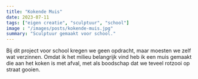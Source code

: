 ```yaml
---
title: "Kokende Muis"
date: 2023-07-11
tags: ["eigen creatie", "sculptuur", "school"]
image : "/images/posts/kokende-muis.jpg"
summary: "Sculptuur gemaakt voor school."
---
```


Bij dit project voor school kregen we geen opdracht, maar moesten we zelf wat verzinnen. Omdat ik het milieu belangrijk vind heb ik een muis gemaakt die aan het koken is met afval, met als boodschap dat we teveel rotzooi op straat gooien.